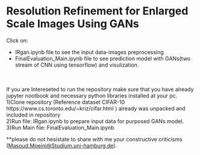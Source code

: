 # Resolution Refinement for Enlarged Scale Images Using GANs
Click on:<br/>
- IRgan.ipynb file to see the input data-images preprocessing <br/>
- FinalEvaluation_Main.ipynb file to see prediction model with GANs(two stream of CNN using tensorflow) and visulization.
<br/>
<br/>
If you are Intereseted to run the repository make sure that you have already jupyter nootbook and necessary python libraries installed at your pc.<br/>
1)Clone repository (Reference dataset CIFAR-10 https://www.cs.toronto.edu/~kriz/cifar.html ) already was unpacked and included in repository <br/>
2)Run file: IRgan.ipynb  to prepare input data for purposed GANs model.<br>
3)Run Main file: FinalEvaluation_Main.ipynb <br>

**please do not hesistate to share with me your constructive criticisms (Masoud.Moeini@Studium.uni-hamburg.de). 

